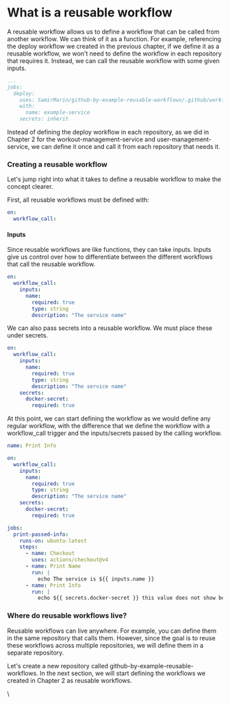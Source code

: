 # What is a reusable workflow

A reusable workflow allows us to define a workflow that can be called from another workflow. We can think of it as a function. For example, referencing the deploy workflow we created in the previous chapter, if we define it as a reusable workflow, we won't need to define the workflow in each repository that requires it. Instead, we can call the reusable workflow with some given inputs.

```yaml
...
jobs:
  deploy:
    uses: SamirMarin/github-by-example-reusable-workflows/.github/workflows/reusable-deployment.yaml@deployment-v0
    with:
      name: example-service
    secrets: inherit
```

Instead of defining the deploy workflow in each repository, as we did in Chapter 2 for the workout-management-service and user-management-service, we can define it once and call it from each repository that needs it.

### Creating a reusable workflow

Let's jump right into what it takes to define a reusable workflow to make the concept clearer.

First, all reusable workflows must be defined with:

```yaml
on:
  workflow_call:
```

#### Inputs

Since reusable workflows are like functions, they can take inputs. Inputs give us control over how to differentiate between the different workflows that call the reusable workflow.

```yaml
on:
  workflow_call:
    inputs:
      name:
        required: true
        type: string
        description: "The service name"
```

We can also pass secrets into a reusable workflow. We must place these under secrets.

```yaml
on:
  workflow_call:
    inputs:
      name:
        required: true
        type: string
        description: "The service name"
    secrets:
      docker-secret:
        required: true
```

At this point, we can start defining the workflow as we would define any regular workflow, with the difference that we define the workflow with a workflow\_call trigger and the inputs/secrets passed by the calling workflow.

```yaml
name: Print Info

on:
  workflow_call:
    inputs:
      name:
        required: true
        type: string
        description: "The service name"
    secrets:
      docker-secret:
        required: true

jobs:
  print-passed-info:
    runs-on: ubuntu-latest
    steps:
      - name: Checkout
        uses: actions/checkout@v4
      - name: Print Name
        run: |
          echo The service is ${{ inputs.name }}
      - name: Print Info
        run: |
          echo ${{ secrets.docker-secret }} this value does not show because it is a secret.
```

### Where do reusable workflows live?

Reusable workflows can live anywhere. For example, you can define them in the same repository that calls them. However, since the goal is to reuse these workflows across multiple repositories, we will define them in a separate repository.

Let's create a new repository called github-by-example-reusable-workflows. In the next section, we will start defining the workflows we created in Chapter 2 as reusable workflows.

\
